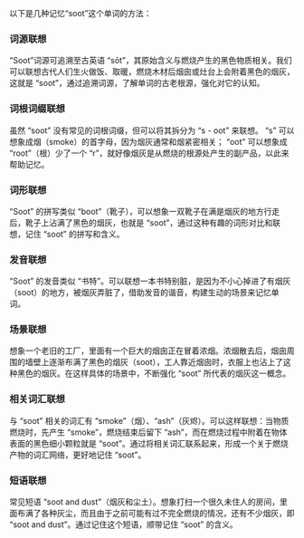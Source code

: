 以下是几种记忆“soot”这个单词的方法：

### 词源联想
“Soot”词源可追溯至古英语 “sōt”，其原始含义与燃烧产生的黑色物质相关。我们可以联想古代人们生火做饭、取暖，燃烧木材后烟囱或灶台上会附着黑色的烟灰，这就是 “soot”，通过追溯词源，了解单词的古老根源，强化对它的认知。

### 词根词缀联想
虽然 “soot” 没有常见的词根词缀，但可以将其拆分为 “s - oot” 来联想。 “s” 可以想象成烟（smoke）的首字母，因为烟灰通常和烟紧密相关； “oot” 可以想象成 “root”（根）少了一个 “r”，就好像烟灰是从燃烧的根源处产生的副产品，以此来帮助记忆。

### 词形联想
“Soot” 的拼写类似 “boot”（靴子），可以想象一双靴子在满是烟灰的地方行走后，靴子上沾满了黑色的烟灰，也就是 “soot”，通过这种有趣的词形对比和联想，记住 “soot” 的拼写和含义。

### 发音联想
“Soot” 的发音类似 “书特”。可以联想一本书特别脏，是因为不小心掉进了有烟灰（soot）的地方，被烟灰弄脏了，借助发音的谐音，构建生动的场景来记忆单词。

### 场景联想
想象一个老旧的工厂，里面有一个巨大的烟囱正在冒着浓烟。浓烟散去后，烟囱周围的墙壁上逐渐布满了黑色的烟灰（soot），工人靠近烟囱时，衣服上也沾上了这种黑色的烟灰。在这样具体的场景中，不断强化 “soot” 所代表的烟灰这一概念。

### 相关词汇联想
与 “soot” 相关的词汇有 “smoke”（烟）、“ash”（灰烬）。可以这样联想：当物质燃烧时，先产生 “smoke”，燃烧结束后留下 “ash”，而在燃烧过程中附着在物体表面的黑色细小颗粒就是 “soot”。通过将相关词汇联系起来，形成一个关于燃烧产物的词汇网络，更好地记住 “soot”。

### 短语联想
常见短语 “soot and dust”（烟灰和尘土）。想象打扫一个很久未住人的房间，里面布满了各种灰尘，而且由于之前可能有过不完全燃烧的情况，还有不少烟灰，即 “soot and dust”。通过记住这个短语，顺带记住 “soot” 的含义。 